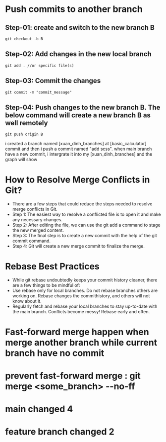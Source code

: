 # Push commits to another branch

## Step-01: create and switch to the new branch B

    git checkout -b B

## Step-02: Add changes in the new local branch

    git add . //or specific file(s)

## Step-03: Commit the changes

    git commit -m "commit_message"

## Step-04: Push changes to the new branch B. The below command will create a new branch B as well remotely

    git push origin B

i created a branch named [xuan_dinh_branches] at [basic_calculator] commit
and then i push a commit named "add scss".
when main branch have a new commit, i intergrate it into my [xuan_dinh_branches]
and the graph will show

# How to Resolve Merge Conflicts in Git?

- There are a few steps that could reduce the steps needed to resolve merge conflicts in Git.
- Step 1: The easiest way to resolve a conflicted file is to open it and make any necessary changes.
- Step 2: After editing the file, we can use the git add a command to stage the new merged content.
- Step 3: The final step is to create a new commit with the help of the git commit command.
- Step 4: Git will create a new merge commit to finalize the merge.

# Rebase Best Practices
- While git rebase undoubtedly keeps your commit history cleaner, there are a few things to be mindful of:
- Use rebase only for local branches. Do not rebase branches others are working on. Rebase changes the commithistory, and others will not know about it.
- Regularly fetch and rebase your local branches to stay up-to-date with the main branch. Conflicts become messy! Rebase early and often.


# Fast-forward merge happen when merge another branch while current branch have no commit
# prevent fast-forward merge : git merge <some_branch> --no-ff

# main changed 4

# feature branch changed 2